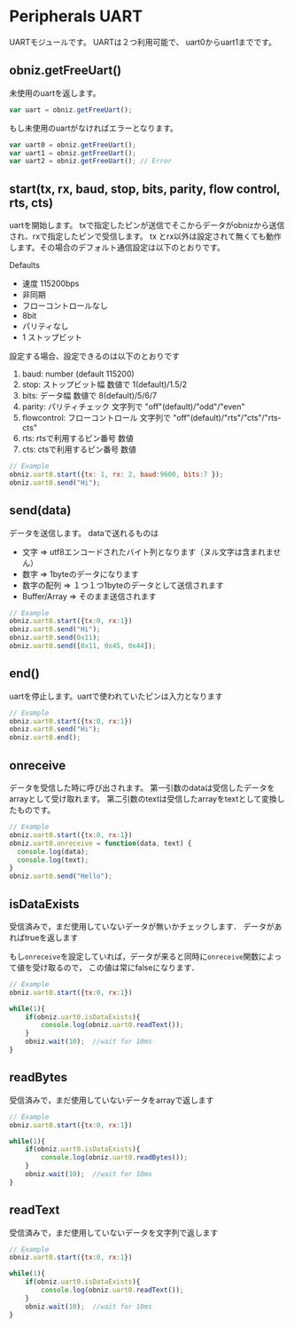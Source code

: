 # Peripherals UART
UARTモジュールです。
UARTは２つ利用可能で、
uart0からuart1までです。

## obniz.getFreeUart()
未使用のuartを返します。
```javascript
var uart = obniz.getFreeUart();
```
もし未使用のuartがなければエラーとなります。
```javascript
var uart0 = obniz.getFreeUart();
var uart1 = obniz.getFreeUart();
var uart2 = obniz.getFreeUart(); // Error
```

## start(tx, rx, baud, stop, bits, parity, flow control, rts, cts)
uartを開始します。
txで指定したピンが送信でそこからデータがobnizから送信され、rxで指定したピンで受信します。
tx とrx以外は設定されて無くても動作します。その場合のデフォルト通信設定は以下のとおりです。

Defaults
- 速度 115200bps
- 非同期
- フローコントロールなし
- 8bit
- パリティなし
- 1 ストップビット

設定する場合、設定できるのは以下のとおりです

1. baud: number (default 115200)
2. stop: ストップビット幅 数値で 1(default)/1.5/2
3. bits: データ幅 数値で 8(default)/5/6/7
4. parity: パリティチェック 文字列で "off"(default)/"odd"/"even"
5. flowcontrol: フローコントロール 文字列で "off"(default)/"rts"/"cts"/"rts-cts"
6. rts: rtsで利用するピン番号 数値
7. cts: ctsで利用するピン番号 数値


```Javascript
// Example
obniz.uart0.start({tx: 1, rx: 2, baud:9600, bits:7 });
obniz.uart0.send("Hi");
```
## send(data)

データを送信します。
dataで送れるものは

- 文字 => utf8エンコードされたバイト列となります（ヌル文字は含まれません）
- 数字 => 1byteのデータになります
- 数字の配列 => １つ１つ1byteのデータとして送信されます
- Buffer/Array => そのまま送信されます

```Javascript
// Example
obniz.uart0.start({tx:0, rx:1})
obniz.uart0.send("Hi");
obniz.uart0.send(0x11);
obniz.uart0.send([0x11, 0x45, 0x44]);
```
## end()

uartを停止します。uartで使われていたピンは入力となります

```Javascript
// Example
obniz.uart0.start({tx:0, rx:1})
obniz.uart0.send("Hi");
obniz.uart0.end();
```
## onreceive

データを受信した時に呼び出されます。
第一引数のdataは受信したデータをarrayとして受け取れます。
第二引数のtextは受信したarrayをtextとして変換したものです。

```Javascript
// Example
obniz.uart0.start({tx:0, rx:1})
obniz.uart0.onreceive = function(data, text) {
  console.log(data);
  console.log(text);
}
obniz.uart0.send("Hello");
```

## isDataExists
受信済みで，まだ使用していないデータが無いかチェックします．
データがあればtrueを返します

もし`onreceive`を設定していれば，データが来ると同時に`onreceive`関数によって値を受け取るので，
この値は常にfalseになります．


```Javascript
// Example
obniz.uart0.start({tx:0, rx:1})

while(1){
    if(obniz.uart0.isDataExists){
        console.log(obniz.uart0.readText());
    }
    obniz.wait(10);  //wait for 10ms
}
```

## readBytes
受信済みで，まだ使用していないデータをarrayで返します

```Javascript
// Example
obniz.uart0.start({tx:0, rx:1})

while(1){
    if(obniz.uart0.isDataExists){
        console.log(obniz.uart0.readBytes());
    }
    obniz.wait(10);  //wait for 10ms
}
```

## readText
受信済みで，まだ使用していないデータを文字列で返します


```Javascript
// Example
obniz.uart0.start({tx:0, rx:1})

while(1){
    if(obniz.uart0.isDataExists){
        console.log(obniz.uart0.readText());
    }
    obniz.wait(10);  //wait for 10ms
}
